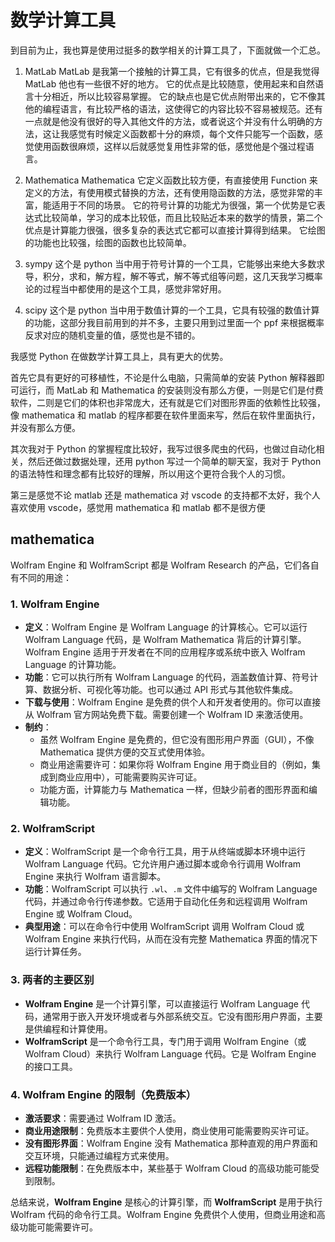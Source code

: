 # 数学计算工具

到目前为止，我也算是使用过挺多的数学相关的计算工具了，下面就做一个汇总。

1. MatLab
   MatLab 是我第一个接触的计算工具，它有很多的优点，但是我觉得 MatLab 他也有一些很不好的地方。
   它的优点是比较随意，使用起来和自然语言十分相近，所以比较容易掌握。
   它的缺点也是它优点附带出来的，它不像其他的编程语言，有比较严格的语法，这使得它的内容比较不容易被规范。还有一点就是他没有很好的导入其他文件的方法，或者说这个并没有什么明确的方法，这让我感觉有时候定义函数都十分的麻烦，每个文件只能写一个函数，感觉使用函数很麻烦，这样以后就感觉复用性非常的低，感觉他是个强过程语言。

2. Mathematica
   Mathematica 它定义函数比较方便，有直接使用 Function 来定义的方法，有使用模式替换的方法，还有使用隐函数的方法，感觉非常的丰富，能适用于不同的场景。
   它的符号计算的功能尤为很强，第一个优势是它表达式比较简单，学习的成本比较低，而且比较贴近本来的数学的情景，第二个优点是计算能力很强，很多复杂的表达式它都可以直接计算得到结果。
   它绘图的功能也比较强，绘图的函数也比较简单。

3. sympy
   这个是 python 当中用于符号计算的一个工具，它能够出来绝大多数求导，积分，求和，解方程，解不等式，解不等式组等问题，这几天我学习概率论的过程当中都使用的是这个工具，感觉非常好用。

4. scipy
   这个是 python 当中用于数值计算的一个工具，它具有较强的数值计算的功能，这部分我目前用到的并不多，主要只用到过里面一个 ppf 来根据概率反求对应的随机变量的值，感觉也是不错的。

我感觉 Python 在做数学计算工具上，具有更大的优势。

首先它具有更好的可移植性，不论是什么电脑，只需简单的安装 Python 解释器即可运行，而 MatLab 和 Mathematica 的安装则没有那么方便，一则是它们是付费软件，二则是它们的体积也非常庞大，还有就是它们对图形界面的依赖性比较强，像 mathematica 和 matlab 的程序都要在软件里面来写，然后在软件里面执行，并没有那么方便。

其次我对于 Python 的掌握程度比较好，我写过很多爬虫的代码，也做过自动化相关，然后还做过数据处理，还用 python 写过一个简单的聊天室，我对于 Python 的语法特性和理念都有比较好的理解，所以用这个更符合我个人的习惯。

第三是感觉不论 matlab 还是 mathematica 对 vscode 的支持都不太好，我个人喜欢使用 vscode，感觉用 mathematica 和 matlab 都不是很方便

## mathematica

Wolfram Engine 和 WolframScript 都是 Wolfram Research 的产品，它们各自有不同的用途：

### 1. **Wolfram Engine**

- **定义**：Wolfram Engine 是 Wolfram Language 的计算核心。它可以运行 Wolfram Language 代码，是 Wolfram Mathematica 背后的计算引擎。Wolfram Engine 适用于开发者在不同的应用程序或系统中嵌入 Wolfram Language 的计算功能。
- **功能**：它可以执行所有 Wolfram Language 的代码，涵盖数值计算、符号计算、数据分析、可视化等功能。也可以通过 API 形式与其他软件集成。
- **下载与使用**：Wolfram Engine 是免费的供个人和开发者使用的。你可以直接从 Wolfram 官方网站免费下载。需要创建一个 Wolfram ID 来激活使用。
- **制约**：
  - 虽然 Wolfram Engine 是免费的，但它没有图形用户界面（GUI），不像 Mathematica 提供方便的交互式使用体验。
  - 商业用途需要许可：如果你将 Wolfram Engine 用于商业目的（例如，集成到商业应用中），可能需要购买许可证。
  - 功能方面，计算能力与 Mathematica 一样，但缺少前者的图形界面和编辑功能。

### 2. **WolframScript**

- **定义**：WolframScript 是一个命令行工具，用于从终端或脚本环境中运行 Wolfram Language 代码。它允许用户通过脚本或命令行调用 Wolfram Engine 来执行 Wolfram 语言脚本。
- **功能**：WolframScript 可以执行 `.wl`、`.m` 文件中编写的 Wolfram Language 代码，并通过命令行传递参数。它适用于自动化任务和远程调用 Wolfram Engine 或 Wolfram Cloud。
- **典型用途**：可以在命令行中使用 WolframScript 调用 Wolfram Cloud 或 Wolfram Engine 来执行代码，从而在没有完整 Mathematica 界面的情况下运行计算任务。

### 3. **两者的主要区别**

- **Wolfram Engine** 是一个计算引擎，可以直接运行 Wolfram Language 代码，通常用于嵌入开发环境或者与外部系统交互。它没有图形用户界面，主要是供编程和计算使用。
- **WolframScript** 是一个命令行工具，专门用于调用 Wolfram Engine（或 Wolfram Cloud）来执行 Wolfram Language 代码。它是 Wolfram Engine 的接口工具。

### 4. **Wolfram Engine 的限制（免费版本）**

- **激活要求**：需要通过 Wolfram ID 激活。
- **商业用途限制**：免费版本主要供个人使用，商业使用可能需要购买许可证。
- **没有图形界面**：Wolfram Engine 没有 Mathematica 那种直观的用户界面和交互环境，只能通过编程方式来使用。
- **远程功能限制**：在免费版本中，某些基于 Wolfram Cloud 的高级功能可能受到限制。

总结来说，**Wolfram Engine** 是核心的计算引擎，而 **WolframScript** 是用于执行 Wolfram 代码的命令行工具。Wolfram Engine 免费供个人使用，但商业用途和高级功能可能需要许可。
